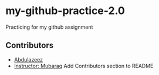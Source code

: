 # my-github-practice-2.0
Practicing for my github assignment
## Contributors
- [Abdulazeez](mailto:delazeez221@gmail.com)
- [Instructor: Mubaraq](https://github.com/mubarraqqq)
 Add Contributors section to README
